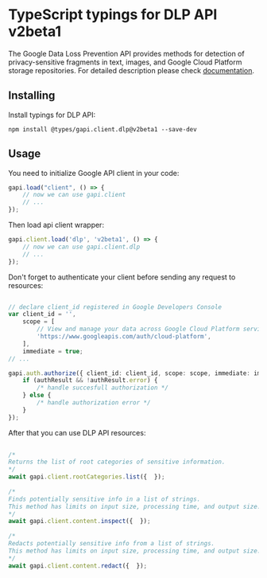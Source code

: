 # TypeScript typings for DLP API v2beta1
The Google Data Loss Prevention API provides methods for detection of privacy-sensitive fragments in text, images, and Google Cloud Platform storage repositories.
For detailed description please check [documentation](https://cloud.google.com/dlp/docs/).

## Installing

Install typings for DLP API:
```
npm install @types/gapi.client.dlp@v2beta1 --save-dev
```

## Usage

You need to initialize Google API client in your code:
```typescript
gapi.load("client", () => { 
    // now we can use gapi.client
    // ... 
});
```

Then load api client wrapper:
```typescript
gapi.client.load('dlp', 'v2beta1', () => {
    // now we can use gapi.client.dlp
    // ... 
});
```

Don't forget to authenticate your client before sending any request to resources:
```typescript

// declare client_id registered in Google Developers Console
var client_id = '',
    scope = [     
        // View and manage your data across Google Cloud Platform services
        'https://www.googleapis.com/auth/cloud-platform',
    ],
    immediate = true;
// ...

gapi.auth.authorize({ client_id: client_id, scope: scope, immediate: immediate }, authResult => {
    if (authResult && !authResult.error) {
        /* handle succesfull authorization */
    } else {
        /* handle authorization error */
    }
});            
```

After that you can use DLP API resources:

```typescript 
    
/* 
Returns the list of root categories of sensitive information.  
*/
await gapi.client.rootCategories.list({  }); 
    
/* 
Finds potentially sensitive info in a list of strings.
This method has limits on input size, processing time, and output size.  
*/
await gapi.client.content.inspect({  }); 
    
/* 
Redacts potentially sensitive info from a list of strings.
This method has limits on input size, processing time, and output size.  
*/
await gapi.client.content.redact({  });
```